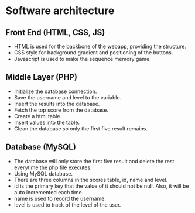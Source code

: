 
# Software architecture

## Front End (HTML, CSS, JS)

- HTML is used for the backbone of the webapp, providing the structure.
- CSS style for background gradient and positioning of the buttons.
- Javascript is used to make the sequence memory game.

## Middle Layer (PHP)

- Initialize the database connection.
- Save the username and level to the variable.
- Insert the results into the database.
- Fetch the top score from the database.
- Create a html table.
- Insert values into the table.
- Clean the database so only the first five result remains.

## Database (MySQL)

- The database will only store the first five result and delete the rest everytime the php file executes.  
- Using MySQL database.
- There are three columns in the scores table, id, name and level.
- id is the primary key that the value of it should not be null. Also, it will be auto incremented each time.
- name is used to record the username.
- level is used to track of the level of the user.
